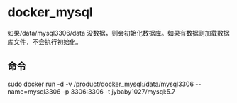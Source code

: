 # docker_mysql
如果/data/mysql3306/data 没数据，则会初始化数据库。如果有数据则加载数据库文件，不会执行初始化。
## 命令
sudo docker run -d -v /product/docker_mysql:/data/mysql3306 --name=mysql3306 -p 3306:3306 -t jybaby1027/mysql:5.7
